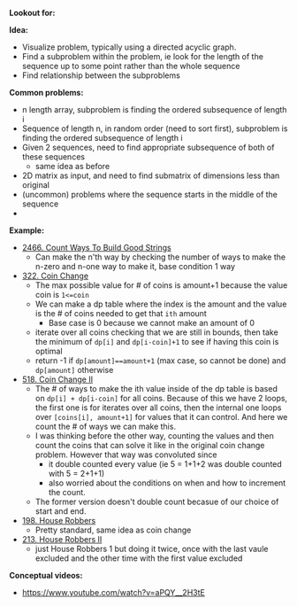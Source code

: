 **Lookout for:**

**Idea:**
* Visualize problem, typically using a directed acyclic graph.
* Find a subproblem within the problem, ie look for the length of the sequence up to some point rather than the whole sequence
* Find relationship between the subproblems

**Common problems:**
*  n length array, subproblem is finding the ordered subsequence of length i
* Sequence of length n, in random order (need to sort first), subproblem is finding the ordered subsequence of length i
* Given 2 sequences, need to find appropriate subsequence of both of these sequences
	* same idea as before
* 2D matrix as input, and need to find submatrix of dimensions less than original 
* (uncommon) problems where the sequence starts in the middle of the sequence
* 
**Example:**
* [2466. Count Ways To Build Good Strings](https://leetcode.com/problems/count-ways-to-build-good-strings/)
	* Can make the n'th way by checking the number of ways to make the n-zero and n-one way to make it, base condition 1 way
* [322. Coin Change](https://leetcode.com/problems/coin-change/)
	* The max possible value for # of coins is amount+1 because the value coin is `1<=coin`
	* We can make a dp table where the index is the amount and the value is the # of coins needed to get that `ith` amount
		* Base case is 0 because we cannot make an amount of 0
	* iterate over all coins checking that we are still in bounds, then take the minimum of `dp[i]` and `dp[i-coin]+1` to see if having this coin is optimal
	* return -1 if `dp[amount]==amount+1` (max case, so cannot be done) and `dp[amount]` otherwise
* [518. Coin Change II](https://leetcode.com/problems/coin-change-ii/submissions/1496773127/)
	* The # of ways to make the ith value inside of the dp table is based on `dp[i] + dp[i-coin]` for all coins. Because of this we have 2 loops, the first one is for iterates over all coins, then the internal one loops over `[coins[i], amount+1]` for values that it can control. And here we count the # of ways we can make this.
	* I was thinking before the other way, counting the values and then count the coins that can solve it like in the original coin change problem. However that way was convoluted since
		* it double counted every value (ie 5 = 1+1+2 was double counted with 5 = 2+1+1)
		* also worried about the conditions on when and how to increment the count.
	* The former version doesn't double count becasue of our choice of start and end. 
* [198. House Robbers](https://leetcode.com/problems/house-robber/description/)
	* Pretty standard, same idea as coin change
* [213. House Robbers II](https://leetcode.com/problems/house-robber-ii/description/)
	* just House Robbers 1 but doing it twice, once with the last vaule excluded and the other time with the first value excluded
	
**Conceptual videos:**
* https://www.youtube.com/watch?v=aPQY__2H3tE 